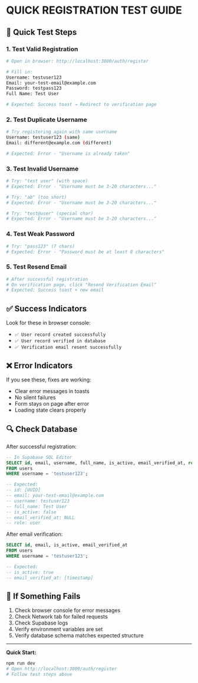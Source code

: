 # QUICK REGISTRATION TEST GUIDE

## 🚀 Quick Test Steps

### 1. Test Valid Registration
```bash
# Open in browser: http://localhost:3000/auth/register

# Fill in:
Username: testuser123
Email: your-test-email@example.com
Password: testpass123
Full Name: Test User

# Expected: Success toast → Redirect to verification page
```

### 2. Test Duplicate Username
```bash
# Try registering again with same username
Username: testuser123 (same)
Email: different@example.com (different)

# Expected: Error - "Username is already taken"
```

### 3. Test Invalid Username
```bash
# Try: "test user" (with space)
# Expected: Error - "Username must be 3-20 characters..."

# Try: "ab" (too short)
# Expected: Error - "Username must be 3-20 characters..."

# Try: "test@user" (special char)
# Expected: Error - "Username must be 3-20 characters..."
```

### 4. Test Weak Password
```bash
# Try: "pass123" (7 chars)
# Expected: Error - "Password must be at least 8 characters"
```

### 5. Test Resend Email
```bash
# After successful registration
# On verification page, click "Resend Verification Email"
# Expected: Success toast + new email
```

## ✅ Success Indicators

Look for these in browser console:
- `✅ User record created successfully`
- `✅ User record verified in database`
- `✅ Verification email resent successfully`

## ❌ Error Indicators

If you see these, fixes are working:
- Clear error messages in toasts
- No silent failures
- Form stays on page after error
- Loading state clears properly

## 🔍 Check Database

After successful registration:
```sql
-- In Supabase SQL Editor
SELECT id, email, username, full_name, is_active, email_verified_at, role
FROM users
WHERE username = 'testuser123';

-- Expected:
-- id: [UUID]
-- email: your-test-email@example.com
-- username: testuser123
-- full_name: Test User
-- is_active: false
-- email_verified_at: NULL
-- role: user
```

After email verification:
```sql
SELECT id, email, is_active, email_verified_at
FROM users
WHERE username = 'testuser123';

-- Expected:
-- is_active: true
-- email_verified_at: [timestamp]
```

## 🐛 If Something Fails

1. Check browser console for error messages
2. Check Network tab for failed requests
3. Check Supabase logs
4. Verify environment variables are set
5. Verify database schema matches expected structure

---

**Quick Start:**
```bash
npm run dev
# Open http://localhost:3000/auth/register
# Follow test steps above
```
